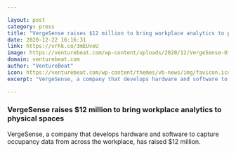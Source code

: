 ```yaml
---

layout: post
category: press
title: "VergeSense raises $12 million to bring workplace analytics to physical spaces"
date: 2020-12-22 16:16:31
link: https://vrhk.co/3mEUvoU
image: https://venturebeat.com/wp-content/uploads/2020/12/VergeSense-Office-Shot.jpg?w=1200&strip=all
domain: venturebeat.com
author: "VentureBeat"
icon: https://venturebeat.com/wp-content/themes/vb-news/img/favicon.ico
excerpt: "VergeSense, a company that develops hardware and software to capture occupancy data from across the workplace, has raised $12 million."

---
```


### VergeSense raises $12 million to bring workplace analytics to physical spaces

VergeSense, a company that develops hardware and software to capture occupancy data from across the workplace, has raised $12 million.